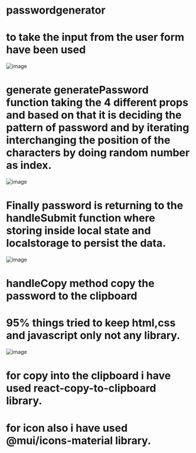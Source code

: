# passwordgenerator

# to take the input from the user form have been used
![image](https://github.com/ruchita00/password_generator_app/assets/56263059/8c46fb90-760e-49d3-b936-8830639affb9)


# generate generatePassword function taking the 4 different props and based on that it is deciding the pattern of password and by iterating interchanging the position of the characters by doing random number as index.
![image](https://github.com/ruchita00/password_generator_app/assets/56263059/19a93684-9a60-4dd8-bb83-cd0b592c914d)


# Finally password is returning to the handleSubmit function where storing inside local state and localstorage to persist the data.

![image](https://github.com/ruchita00/password_generator_app/assets/56263059/af3c5311-b066-4e05-8e5e-c2e139b5856e)


# handleCopy method copy the password to the clipboard

# 95% things tried to keep html,css and javascript only not any library.
![image](https://github.com/ruchita00/password_generator_app/assets/56263059/cd8c4bf3-c2bf-4a9b-b9ea-d417852e0557)


# for copy into the clipboard i have used react-copy-to-clipboard library.

# for icon also i have used @mui/icons-material library. 





